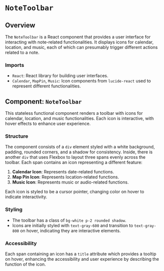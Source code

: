 # `NoteToolbar` 

## Overview

The `NoteToolbar` is a React component that provides a user interface for interacting with note-related functionalities. It displays icons for calendar, location, and music, each of which can presumably trigger different actions related to a note.

### Imports

- `React`: React library for building user interfaces.
- `Calendar`, `MapPin`, `Music`: Icon components from `lucide-react` used to represent different functionalities.

## Component: `NoteToolbar`

This stateless functional component renders a toolbar with icons for calendar, location, and music functionalities. Each icon is interactive, with hover effects to enhance user experience.

### Structure

The component consists of a `div` element styled with a white background, padding, rounded corners, and a shadow for consistency. Inside, there is another `div` that uses Flexbox to layout three spans evenly across the toolbar. Each span contains an icon representing a different feature:

1. **Calendar Icon**: Represents date-related functions.
2. **Map Pin Icon**: Represents location-related functions.
3. **Music Icon**: Represents music or audio-related functions.

Each icon is styled to be a cursor pointer, changing color on hover to indicate interactivity.

### Styling

- The toolbar has a class of `bg-white p-2 rounded shadow`.
- Icons are initially styled with `text-gray-600` and transition to `text-gray-800` on hover, indicating they are interactive elements.

### Accessibility

Each span containing an icon has a `title` attribute which provides a tooltip on hover, enhancing the accessibility and user experience by describing the function of the icon.

